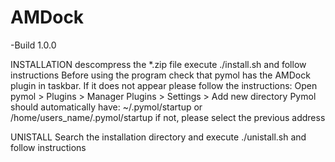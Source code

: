 # AMDock
-Build 1.0.0

INSTALLATION
descompress the *.zip file
execute ./install.sh and follow instructions
Before using the program check that pymol has the AMDock plugin in taskbar.
If it does not appear please follow the instructions:
Open pymol > Plugins > Manager Plugins > Settings > Add new directory
Pymol should automatically have:
~/.pymol/startup or /home/users_name/.pymol/startup 
if not, please select the previous address

UNISTALL
Search the installation directory and execute ./unistall.sh and follow instructions



